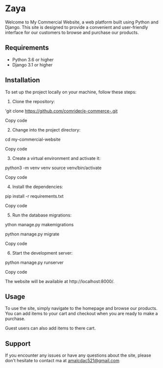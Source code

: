 # Zaya 

Welcome to My Commercial Website, a web platform built using Python and Django. This site is designed to provide a convenient and user-friendly interface for our customers to browse and purchase our products.

## Requirements

- Python 3.6 or higher
- Django 3.1 or higher

## Installation

To set up the project locally on your machine, follow these steps:

1. Clone the repository:

'git clone https://github.com/comrider/e-commerce-.git

Copy code

2. Change into the project directory:

cd my-commercial-website

Copy code

3. Create a virtual environment and activate it:

python3 -m venv venv
source venv/bin/activate

Copy code

4. Install the dependencies:

pip install -r requirements.txt

Copy code

5. Run the database migrations:

ython manage.py makemigrations

python manage.py migrate

Copy code

6. Start the development server:

python manage.py runserver

Copy code

The website will be available at http://localhost:8000/.

## Usage

To use the site, simply navigate to the homepage and browse our products. You can add items to your cart and checkout when you are ready to make a purchase.

Guest users can also add items to there cart.

## Support

If you encounter any issues or have any questions about the site, please don't hesitate to contact ma at amalcdac521@gmail.com 
